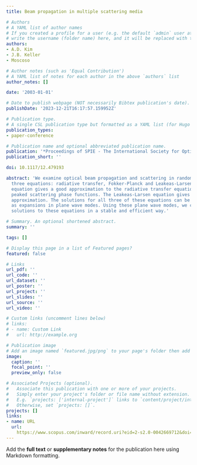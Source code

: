 ```yaml
---
title: Beam propagation in multiple scattering media

# Authors
# A YAML list of author names
# If you created a profile for a user (e.g. the default `admin` user at `content/authors/admin/`), 
# write the username (folder name) here, and it will be replaced with their full name and linked to their profile.
authors:
- A.D. Kim
- J.B. Keller
- Moscoso

# Author notes (such as 'Equal Contribution')
# A YAML list of notes for each author in the above `authors` list
author_notes: []

date: '2003-01-01'

# Date to publish webpage (NOT necessarily Bibtex publication's date).
publishDate: '2023-12-21T16:17:57.159952Z'

# Publication type.
# A single CSL publication type but formatted as a YAML list (for Hugo requirements).
publication_types:
- paper-conference

# Publication name and optional abbreviated publication name.
publication: '*Proceedings of SPIE - The International Society for Optical Engineering*'
publication_short: ''

doi: 10.1117/12.479193

abstract: 'We examine optical beam propagation and scattering in random media using
  three equations: radiative transfer, Fokker-Planck and Leakeas-Larsen. The Fokker-Planck
  equation gives a good approximation to the radiative transfer equation for foward
  peaked scattering phase functions. The Leakeas-Larsen equation gives an even better
  approximation. The solutions for all three of these equations can be represented
  as expansions in plane wave modes. Using these plane wave modes, we can compute
  solutions to these equations in a stable and efficient way.'

# Summary. An optional shortened abstract.
summary: ''

tags: []

# Display this page in a list of Featured pages?
featured: false

# Links
url_pdf: ''
url_code: ''
url_dataset: ''
url_poster: ''
url_project: ''
url_slides: ''
url_source: ''
url_video: ''

# Custom links (uncomment lines below)
# links:
# - name: Custom Link
#   url: http://example.org

# Publication image
# Add an image named `featured.jpg/png` to your page's folder then add a caption below.
image:
  caption: ''
  focal_point: ''
  preview_only: false

# Associated Projects (optional).
#   Associate this publication with one or more of your projects.
#   Simply enter your project's folder or file name without extension.
#   E.g. `projects: ['internal-project']` links to `content/project/internal-project/index.md`.
#   Otherwise, set `projects: []`.
projects: []
links:
- name: URL
  url: 
    https://www.scopus.com/inward/record.uri?eid=2-s2.0-0042669712&doi=10.1117%2f12.479193&partnerID=40&md5=b6139b9d457f30c5501906b5516b7a4c
---
```


Add the **full text** or **supplementary notes** for the publication here using Markdown formatting.
